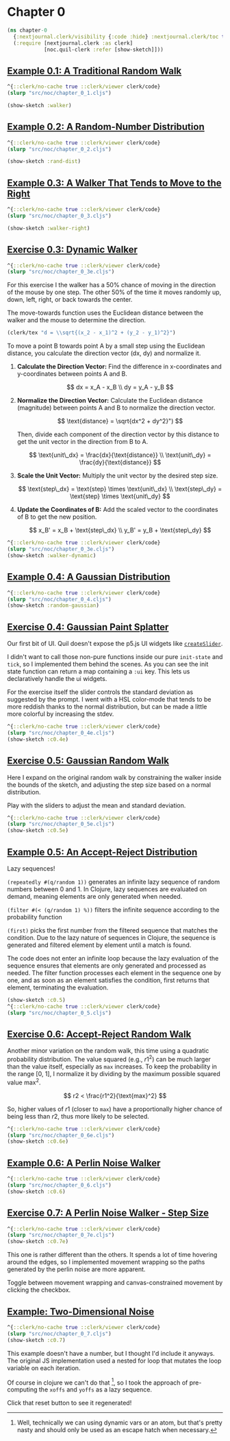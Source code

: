 # Chapter 0

```clojure
(ns chapter-0
  {:nextjournal.clerk/visibility {:code :hide} :nextjournal.clerk/toc true}
  (:require [nextjournal.clerk :as clerk]
            [noc.quil-clerk :refer [show-sketch]]))
```

## [Example 0.1: A Traditional Random Walk](https://natureofcode.com/random/#example-01-a-traditional-random-walk)

```clojure
^{::clerk/no-cache true ::clerk/viewer clerk/code}
(slurp "src/noc/chapter_0_1.cljs")

(show-sketch :walker)
```


## [Example 0.2: A Random-Number Distribution](https://natureofcode.com/random/#example-02-a-random-number-distribution)


```clojure
^{::clerk/no-cache true ::clerk/viewer clerk/code}
(slurp "src/noc/chapter_0_2.cljs")

(show-sketch :rand-dist)
```

## [Example 0.3: A Walker That Tends to Move to the Right](https://natureofcode.com/random/#example-03-a-walker-that-tends-to-move-to-the-right)

```clojure
^{::clerk/no-cache true ::clerk/viewer clerk/code}
(slurp "src/noc/chapter_0_3.cljs")

(show-sketch :walker-right)
```

## [Exercise 0.3: Dynamic Walker](https://natureofcode.com/random/#exercise-03)

```clojure
^{::clerk/no-cache true ::clerk/viewer clerk/code}
(slurp "src/noc/chapter_0_3e.cljs")
```

For this exercise I the walker has a 50% chance of moving in the direction of the mouse by one step.
The other 50% of the time it moves randomly up, down, left, right, or back towards the center.

The move-towards function uses the Euclidean distance between the walker and the mouse to determine the direction.

```clojure
(clerk/tex "d = \\sqrt{(x_2 - x_1)^2 + (y_2 - y_1)^2}")
```

To move a point B towards point A by a small step using the Euclidean distance, you calculate the direction vector (dx, dy) and normalize it.

1. **Calculate the Direction Vector:**
    Find the difference in x-coordinates and y-coordinates between points A and B.

    $$
    dx = x_A - x_B
    \\
    dy = y_A - y_B
    $$

2. **Normalize the Direction Vector:**
    Calculate the Euclidean distance (magnitude) between points A and B to normalize the direction vector.

    $$
    \text{distance} = \sqrt{dx^2 + dy^2}")
    $$

    Then, divide each component of the direction vector by this distance to get the unit vector in the direction from B to A.

    $$
    \text{unit\_dx} = \frac{dx}{\text{distance}}
    \\
    \text{unit\_dy} = \frac{dy}{\text{distance}}
    $$

3. **Scale the Unit Vector:**
   Multiply the unit vector by the desired step size.
 
    $$
    \text{step\_dx} = \text{step} \times \text{unit\_dx}
    \\
    \text{step\_dy} = \text{step} \times \text{unit\_dy}
    $$

4. **Update the Coordinates of B:**
   Add the scaled vector to the coordinates of B to get the new position.

    $$
    x_B' = x_B + \text{step\_dx}
    \\
    y_B' = y_B + \text{step\_dy}
    $$

```clojure
^{::clerk/no-cache true ::clerk/viewer clerk/code}
(slurp "src/noc/chapter_0_3e.cljs")
(show-sketch :walker-dynamic)
```


## [Example 0.4: A Gaussian Distribution](https://natureofcode.com/random/#example-04-a-gaussian-distribution)
```clojure
^{::clerk/no-cache true ::clerk/viewer clerk/code}
(slurp "src/noc/chapter_0_4.cljs")
(show-sketch :random-gaussian)
```


## [Exercise 0.4: Gaussian Paint Splatter](https://natureofcode.com/random/#exercise-04)

Our first bit of UI. Quil doesn't expose the p5.js UI widgets like
[`createSlider`](https://p5js.org/reference/#/p5/createSlider).

I didn't want to call those non-pure functions inside our pure `init-state` and `tick`, so I implemented them behind the scenes. As you can see the init state function can return a map containing a `:ui` key. This lets us declaratively handle the ui widgets.

For the exercise itself the slider controls the standard deviation as suggested by the prompt. I went with a HSL color-mode that tends to be more reddish thanks to the normal distribution, but can be made a little more colorful by increasing the stdev.

```clojure
^{::clerk/no-cache true ::clerk/viewer clerk/code}
(slurp "src/noc/chapter_0_4e.cljs")
(show-sketch :c0.4e)
```


## [Exercise 0.5: Gaussian Random Walk](https://natureofcode.com/random/#exercise-05)

Here I expand on the original random walk by constraining the walker inside the
bounds of the sketch, and adjusting the step size based on a normal distribution.

Play with the sliders to adjust the mean and standard deviation.

```clojure
^{::clerk/no-cache true ::clerk/viewer clerk/code}
(slurp "src/noc/chapter_0_5e.cljs")
(show-sketch :c0.5e)
```


## [Example 0.5: An Accept-Reject Distribution](https://natureofcode.com/random/#example-05-an-accept-reject-distribution)

Lazy sequences!

`(repeatedly #(q/random 1))` generates an infinite lazy sequence of random numbers between 0 and 1. In Clojure, lazy sequences are evaluated on demand, meaning elements are only generated when needed.

`(filter #(< (q/random 1) %))` filters the infinite sequence according to the probability function

`(first)` picks the first number from the filtered sequence that matches the condition. Due to the lazy nature of sequences in Clojure, the sequence is generated and filtered element by element until a match is found.

The code does not enter an infinite loop because the lazy evaluation of the sequence ensures that elements are only generated and processed as needed. The filter function processes each element in the sequence one by one, and as soon as an element satisfies the condition, first returns that element, terminating the evaluation.

```clojure
(show-sketch :c0.5)
^{::clerk/no-cache true ::clerk/viewer clerk/code}
(slurp "src/noc/chapter_0_5.cljs")
```


## [Exercise 0.6: Accept-Reject Random Walk](https://natureofcode.com/random/#exercise-06)

Another minor variation on the random walk, this time using a quadratic
probability distribution.  The value squared (e.g., $r1^2$) can be much larger
than the value itself, especially as `max` increases. To keep the probability in
the range [0, 1], I normalize it by dividing by the maximum possible squared
value $\text{max}^2$.

$$
r2 < \frac{r1^2}{\text{max}^2}
$$

So, higher values of $r1$ (closer to `max`) have a proportionally higher chance
of being less than $r2$, thus more likely to be selected.



```clojure
^{::clerk/no-cache true ::clerk/viewer clerk/code}
(slurp "src/noc/chapter_0_6e.cljs")
(show-sketch :c0.6e)
```


## [Example 0.6: A Perlin Noise Walker](https://natureofcode.com/random/#example-06-a-perlin-noise-walker)

```clojure
^{::clerk/no-cache true ::clerk/viewer clerk/code}
(slurp "src/noc/chapter_0_6.cljs")
(show-sketch :c0.6)
```


## [Exercise 0.7: A Perlin Noise Walker - Step Size](https://natureofcode.com/random/#exercise-07)

```clojure
^{::clerk/no-cache true ::clerk/viewer clerk/code}
(slurp "src/noc/chapter_0_7e.cljs")
(show-sketch :c0.7e)
```

This one is rather different than the others. It spends a lot of time hovering
around the edges, so I implemented movement wrapping so the paths generated by
the perlin noise are more apparent.

Toggle between movement wrapping and canvas-constrained movement by clicking the checkbox.

## [Example: Two-Dimensional Noise](https://natureofcode.com/random/#two-dimensional-noise)


```clojure
^{::clerk/no-cache true ::clerk/viewer clerk/code}
(slurp "src/noc/chapter_0_7.cljs")
(show-sketch :c0.7)
```

This example doesn't have a number, but I thought I'd include it anyways. The
original JS implementation used a nested for loop that mutates the loop variable
on each iteration.

Of course in clojure we can't do that [^um-actually], so I took the approach of pre-computing the `xoffs` and `yoffs` as a lazy sequence.

Click that reset button to see it regenerated!

[^um-actually]: Well, technically we can using dynamic vars or an atom, but that's pretty nasty and should only be used as an escape hatch when necessary.

